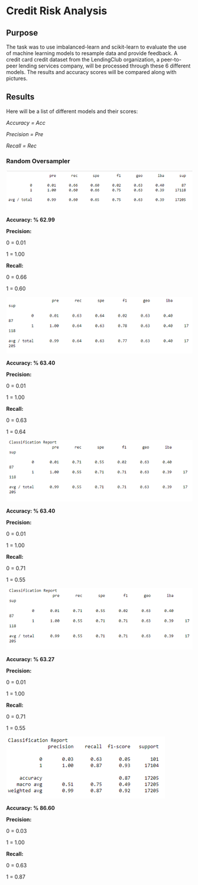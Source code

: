 # Credit Risk Analysis

## Purpose

The task was to use imbalanced-learn and scikit-learn to evaluate the use of machine learning models to resample data and provide feedback.
A credit card credit dataset from the LendingClub organization, a peer-to-peer lending services company, will be processed through these 6 different models. The results and accuracy scores will be compared along with pictures.

## Results
Here will be a list of different models and their scores:

  *Accuracy = Acc*

  *Precision = Pre*

  *Recall = Rec*



### Random Oversampler
![Random_Oversampler](https://github.com/Cyber-Wolfe/Credit_Risk_Analysis/blob/main/Captures/Random_Oversampler.PNG)

**Accuracy: % 62.99**

**Precision:**

0 = 0.01

1 = 1.00

**Recall:**

0 = 0.66
        
1 = 0.60


![SMOTE_Oversampling](https://github.com/Cyber-Wolfe/Credit_Risk_Analysis/blob/main/Captures/SMOTE_Oversampling.PNG)

**Accuracy: % 63.40**

**Precision:**

0 = 0.01

1 = 1.00

**Recall:**

0 = 0.63
        
1 = 0.64

![Under_Sampling](https://github.com/Cyber-Wolfe/Credit_Risk_Analysis/blob/main/Captures/Under_Sampling.PNG)

**Accuracy: % 63.40**

**Precision:**

0 = 0.01

1 = 1.00

**Recall:**

0 = 0.71
        
1 = 0.55


![Over_Under_Sampling](https://github.com/Cyber-Wolfe/Credit_Risk_Analysis/blob/main/Captures/Over_Under_Sampling.PNG)

**Accuracy: % 63.27**

**Precision:**

0 = 0.01

1 = 1.00

**Recall:**

0 = 0.71
        
1 = 0.55

![Balance_Random_Forest_Classifier](https://github.com/Cyber-Wolfe/Credit_Risk_Analysis/blob/main/Captures/Balance_Random_Forest_Classifier.PNG)

**Accuracy: % 86.60**

**Precision:**

0 = 0.03

1 = 1.00

**Recall:**

0 = 0.63
        
1 = 0.87
